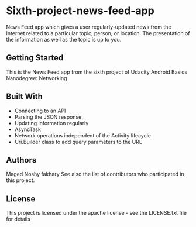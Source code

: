 # Sixth-project-news-feed-app
News Feed app which gives a user regularly-updated news from the Internet related to a particular topic, person, or location.
The presentation of the information as well as the topic is up to you.

## Getting Started
This is the News Feed app from the sixth project of Udacity Android Basics Nanodegree: Networking



## Built With
* Connecting to an API
* Parsing the JSON response
* Updating information regularly
* AsyncTask
* Network operations independent of the Activity lifecycle
* Uri.Builder class to add query parameters to the URL

## Authors
Maged Noshy fakhary See also the list of contributors who participated in this project.

## License
This project is licensed under the apache license - see the LICENSE.txt file for details


